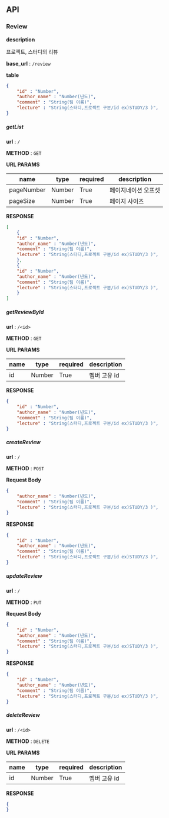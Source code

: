 ## API

### Review

**description**

프로젝트, 스터디의 리뷰

**base_url** : `/review`

**table**

```json
{
    "id" : "Number",
    "author_name" : "Number(년도)",
    "comment" : "String(팀 이름)",
    "lecture" : "String(스터디,프로젝트 구분/id ex)STUDY/3 )",
}
```

##### getList

**url** : `/`

**METHOD** : `GET`

**URL PARAMS**

| name       | type   | required | description |
| ---------- | ------ | -------- | ----------- |
| pageNumber | Number | True     | 페이지네이션 오프셋 |
| pageSize   | Number | True     | 페이지 사이즈     |

**RESPONSE**

```json
[
    {
    "id" : "Number",
    "author_name" : "Number(년도)",
    "comment" : "String(팀 이름)",
    "lecture" : "String(스터디,프로젝트 구분/id ex)STUDY/3 )",
    },
    {
    "id" : "Number",
    "author_name" : "Number(년도)",
    "comment" : "String(팀 이름)",
    "lecture" : "String(스터디,프로젝트 구분/id ex)STUDY/3 )",
    }
]
```

##### getReviewById

**url** : `/<id>`

**METHOD** : `GET`

**URL PARAMS**

| name | type   | required | description |
| ---- | ------ | -------- | ----------- |
| id   | Number | True     | 멤버 고유 id    |

**RESPONSE**

```json
{
    "id" : "Number",
    "author_name" : "Number(년도)",
    "comment" : "String(팀 이름)",
    "lecture" : "String(스터디,프로젝트 구분/id ex)STUDY/3 )",
}
```

##### createReview

**url** : `/`

**METHOD** : `POST`

**Request Body**

```json
{
    "author_name" : "Number(년도)",
    "comment" : "String(팀 이름)",
    "lecture" : "String(스터디,프로젝트 구분/id ex)STUDY/3 )",
}
```

**RESPONSE**

```json
{
    "id" : "Number",
    "author_name" : "Number(년도)",
    "comment" : "String(팀 이름)",
    "lecture" : "String(스터디,프로젝트 구분/id ex)STUDY/3 )",
}
```

##### updateReview

**url** : `/`

**METHOD** : `PUT`

**Request Body**

```json
{
    "id" : "Number",
    "author_name" : "Number(년도)",
    "comment" : "String(팀 이름)",
    "lecture" : "String(스터디,프로젝트 구분/id ex)STUDY/3 )",
}
```

**RESPONSE**

```json
{
    "id" : "Number",
    "author_name" : "Number(년도)",
    "comment" : "String(팀 이름)",
    "lecture" : "String(스터디,프로젝트 구분/id ex)STUDY/3 )",
}
```

##### deleteReview

**url** : `/<id>`

**METHOD** : `DELETE`

**URL PARAMS**

| name | type   | required | description |
| ---- | ------ | -------- | ----------- |
| id   | Number | True     | 멤버 고유 id    |

**RESPONSE**

```json
{
}
```
